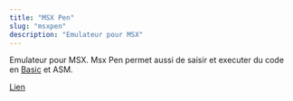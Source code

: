 ```yaml
---
title: "MSX Pen"
slug: "msxpen"
description: "Emulateur pour MSX"
---
```


Emulateur pour MSX. Msx Pen permet aussi de saisir et executer du code en [Basic](/msx-project/basic) et ASM.

[Lien](https://msx.jannone.org/tinysprite/tinysprite.html)